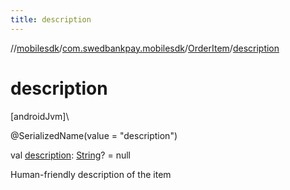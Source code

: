 ```yaml
---
title: description
---
```

//[mobilesdk](../../../index.html)/[com.swedbankpay.mobilesdk](../index.html)/[OrderItem](index.html)/[description](description.html)



# description



[androidJvm]\




@SerializedName(value = "description")



val [description](description.html): [String](https://kotlinlang.org/api/latest/jvm/stdlib/kotlin/-string/index.html)? = null



Human-friendly description of the item




